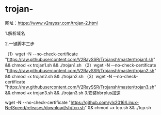 # trojan-
网址：https://www.v2rayssr.com/trojan-2.html

1.解析域名

2.一键脚本三步

（1）wget -N --no-check-certificate "https://raw.githubusercontent.com/V2RaySSR/Trojansh/master/trojan1.sh" && chmod +x trojan1.sh && ./trojan1.sh
（2）wget -N --no-check-certificate "https://raw.githubusercontent.com/V2RaySSR/Trojansh/master/trojan2.sh" && chmod +x trojan2.sh && ./trojan2.sh
（3）wget -N --no-check-certificate "https://raw.githubusercontent.com/V2RaySSR/Trojansh/master/trojan3.sh" && chmod +x trojan3.sh && ./trojan3.sh
3.安装bbrplus加速

wget -N --no-check-certificate "https://github.com/ylx2016/Linux-NetSpeed/releases/download/sh/tcp.sh" && chmod +x tcp.sh && ./tcp.sh
